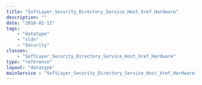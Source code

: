 ```yaml
---
title: "SoftLayer_Security_Directory_Service_Host_Xref_Hardware"
description: ""
date: "2018-02-12"
tags:
    - "datatype"
    - "sldn"
    - "Security"
classes:
    - "SoftLayer_Security_Directory_Service_Host_Xref_Hardware"
type: "reference"
layout: "datatype"
mainService : "SoftLayer_Security_Directory_Service_Host_Xref_Hardware"
---
```

